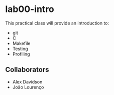 # lab00-intro

This practical class will provide an introduction to:

- git
- C
- Makefile
- Testing
- Profiling

## Collaborators

- Alex Davidson
- João Lourenço